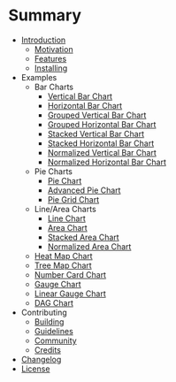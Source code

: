 # Summary

* [Introduction](README.md)
  * [Motivation](intro/motivation.md)
  * [Features](intro/features.md)
  * [Installing](intro/installing.md)
* Examples
   * Bar Charts
      * [Vertical Bar Chart](charts/bar-vertical.md)
      * [Horizontal Bar Chart](charts/bar-horizontal.md)
      * [Grouped Vertical Bar Chart](charts/bar-vertical-2d.md)
      * [Grouped Horizontal Bar Chart](charts/bar-horizontal-2d.md)
      * [Stacked Vertical Bar Chart](charts/bar-vertical-stacked.md)
      * [Stacked Horizontal Bar Chart](charts/bar-horizontal-stacked.md)
      * [Normalized Vertical Bar Chart](charts/bar-vertical-normalized.md)
      * [Normalized Horizontal Bar Chart](charts/bar-horizontal-normalized.md)
   * Pie Charts
      * [Pie Chart](charts/pie-chart.md)
      * [Advanced Pie Chart](charts/advanced-pie-chart.md)
      * [Pie Grid Chart](charts/pie-grid.md)
   * Line/Area Charts
      * [Line Chart](charts/line-chart.md)
      * [Area Chart](charts/area-chart.md)
      * [Stacked Area Chart](charts/area-chart-stacked.md)
      * [Normalized Area Chart](charts/area-chart-normalized.md)
   * [Heat Map Chart](charts/heat-map.md)
   * [Tree Map Chart](charts/tree-map.md)
   * [Number Card Chart](charts/number-card.md)
   * [Gauge Chart](charts/gauge.md)
   * [Linear Gauge Chart](charts/linear-gauge.md)
   * [DAG Chart](https://github.com/swimlane/ngx-charts-dag)
* Contributing
   * [Building](contributing/building.md)
   * [Guidelines](contributing/guidelines.md)
   * [Community](contributing/community.md)
   * [Credits](contributing/credits.md)
* [Changelog](changelog.md)
* [License](license.md)
